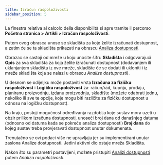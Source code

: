 ```yaml
---
title: Izračun raspoloživosti 
sidebar_position: 5
---
```


La finestra relativa al calcolo della disponibilità si apre tramite il percorso **Početna stranica > Artikli > Izračun raspoloživosti**.

Putem ovog obrasca unose se skladišta za koje želite izračunati dostupnost, a zatim će se ta skladišta prikazati na obrascu [Analiza dostupnosti](/docs/erp-home/registers/items/availability-analysis).

Obrazac se sastoji od mreže u koju unosite šifru **Skladišta** i odgovarajući **Opis** za sva skladišta za koja želite izračunati dostupnost (dodavanjem ili uklanjanjem skladišta iz ove mreže, skladište će se dodati ili ukloniti i iz mreže skladišta koja se nalazi u obrascu *Analize dostupnosti*).

U desnom se odijeljku može postaviti vrsta **Izračuna za fizičku raspoloživost** i **Logičku raspoloživost** za: račun/rad, kupnju, prodaju, planiranu proizvodnju, izdanu proizvodnju, skladište (možete odabrati jednu, nekoliko ili sve te opcije, koje mogu biti različite za fizičku dostupnost u odnosu na logičku dostupnost).

Na kraju, postoji mogućnost određivanja razdoblja koje sustav mora uzeti u obzir prilikom izračuna dostupnosti, unoseći broj dana od današnjeg datuma (odnosno od datuma kada se pokreće analiza dostupnosti) **Broj dana** do kojeg sustav treba provjeravati dostupnost unutar dokumenata.

Trenutačno se ovi podaci više ne upravljaju jer su implementirani unutar zaslona Analize dostupnosti. Jedini aktivni dio ostaje mreža Skladišta.

Nakon što su parametri postavljeni, možete pristupiti [Analizi dostupnosti](/docs/erp-home/registers/items/availability-analysis) putem *Analiza raspoloživosti*.
